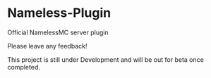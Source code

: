 # Nameless-Plugin
Official NamelessMC server plugin

Please leave any feedback!

This project is still under Development and will be out for beta once completed.
